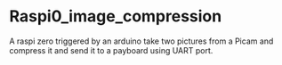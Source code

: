 # Raspi0_image_compression
A raspi zero triggered by an arduino take two pictures from a Picam and compress it and send it to a payboard using UART port.
